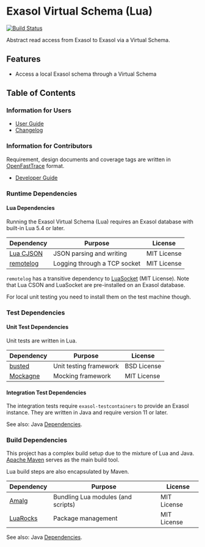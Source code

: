 # Exasol Virtual Schema (Lua)

[![Build Status](https://github.com/exasol/exasol-virtual-schema-lua/actions/workflows/ci-build.yml/badge.svg)](https://github.com/exasol/exasol-virtual-schema-lua/actions/workflows/ci-build.yml)

<!-- Reenable when Sonar is set up
[![Build Status](https://github.com/exasol/exasol-virtual-schema-lua/actions/workflows/ci-build.yml/badge.svg)](https://github.com/exasol/exasol-virtual-schema-lua/actions/workflows/ci-build.yml)

[![Quality Gate Status](https://sonarcloud.io/api/project_badges/measure?project=com.exasol%3Aexasol-virtual-schema-lua&metric=alert_status)](https://sonarcloud.io/dashboard?id=com.exasol%3Aexasol-virtual-schema-lua)

[![Security Rating](https://sonarcloud.io/api/project_badges/measure?project=com.exasol%3Aexasol-virtual-schema-lua&metric=security_rating)](https://sonarcloud.io/dashboard?id=com.exasol%3Aexasol-virtual-schema-lua)
[![Reliability Rating](https://sonarcloud.io/api/project_badges/measure?project=com.exasol%3Aexasol-virtual-schema-lua&metric=reliability_rating)](https://sonarcloud.io/dashboard?id=com.exasol%3Aexasol-virtual-schema-lua)
[![Maintainability Rating](https://sonarcloud.io/api/project_badges/measure?project=com.exasol%3Aexasol-virtual-schema-lua&metric=sqale_rating)](https://sonarcloud.io/dashboard?id=com.exasol%3Aexasol-virtual-schema-lua)
[![Technical Debt](https://sonarcloud.io/api/project_badges/measure?project=com.exasol%3Aexasol-virtual-schema-lua&metric=sqale_index)](https://sonarcloud.io/dashboard?id=com.exasol%3Aexasol-virtual-schema-lua)

[![Code Smells](https://sonarcloud.io/api/project_badges/measure?project=com.exasol%3Aexasol-virtual-schema-lua&metric=code_smells)](https://sonarcloud.io/dashboard?id=com.exasol%3Aexasol-virtual-schema-lua)
[![Coverage](https://sonarcloud.io/api/project_badges/measure?project=com.exasol%3Aexasol-virtual-schema-lua&metric=coverage)](https://sonarcloud.io/dashboard?id=com.exasol%3Aexasol-virtual-schema-lua)
[![Duplicated Lines (%)](https://sonarcloud.io/api/project_badges/measure?project=com.exasol%3Aexasol-virtual-schema-lua&metric=duplicated_lines_density)](https://sonarcloud.io/dashboard?id=com.exasol%3Aexasol-virtual-schema-lua)
[![Lines of Code](https://sonarcloud.io/api/project_badges/measure?project=com.exasol%3Aexasol-virtual-schema-lua&metric=ncloc)](https://sonarcloud.io/dashboard?id=com.exasol%3Aexasol-virtual-schema-lua)
-->

Abstract read access from Exasol to Exasol via a Virtual Schema.

## Features

* Access a local Exasol schema through a Virtual Schema

## Table of Contents

### Information for Users

* [User Guide](doc/user_guide/user_guide.md)
* [Changelog](doc/changes/changelog.md)

### Information for Contributors

Requirement, design documents and coverage tags are written in [OpenFastTrace](https://github.com/itsallcode/openfasttrace) format.

* [Developer Guide](doc/developer_guide/developer_guide.md)

### Runtime Dependencies

#### Lua Dependencies

Running the Exasol Virtual Schema (Lua) requires an Exasol database with built-in Lua 5.4 or later.

| Dependency                               | Purpose                                                | License                       |
|------------------------------------------|--------------------------------------------------------|-------------------------------|
| [Lua CJSON][luacjson]                    | JSON parsing and writing                               | MIT License                   |
| [remotelog][remotelog]                   | Logging through a TCP socket                           | MIT License                   |

`remotelog` has a transitive dependency to [LuaSocket][luasocket] (MIT License). Note that Lua CSON and LuaSocket are pre-installed on an Exasol database.

For local unit testing you need to install them on the test machine though.

[luacjson]: https://www.kyne.com.au/~mark/software/lua-cjson.php
[luasocket]: https://github.com/diegonehab/luasocket
[remotelog]: https://github.com/exasol/remotelog-lua

### Test Dependencies

#### Unit Test Dependencies

Unit tests are written in Lua. 

| Dependency           | Purpose                                                | License                       |
|----------------------|--------------------------------------------------------|-------------------------------|
| [busted][busted]     | Unit testing framework                                 | BSD License                   |
| [Mockagne][mockagne] | Mocking framework                                      | MIT License                   |

[busted]: http://olivinelabs.com/busted/
[mockagne]: https://github.com/vertti/mockagne

#### Integration Test Dependencies

The integration tests require `exasol-testcontainers` to provide an Exasol instance. They are written in Java and require version 11 or later.

See also: Java [Dependencies](dependencies.md).

### Build Dependencies

This project has a complex build setup due to the mixture of Lua and Java. [Apache Maven](https://maven.apache.org/) serves as the main build tool.

Lua build steps are also encapsulated by Maven.

| Dependency                                | Purpose                                                | License                       |
|-------------------------------------------|--------------------------------------------------------|-------------------------------|
| [Amalg][amalg]                            | Bundling Lua modules (and scripts)                     | MIT License                   |
| [LuaRocks][luarocks]                      | Package management                                     | MIT License                   |

[amalg]: https://github.com/siffiejoe/lua-amalg
[luarocks]: https://luarocks.org/

See also: Java [Dependencies](dependencies.md).